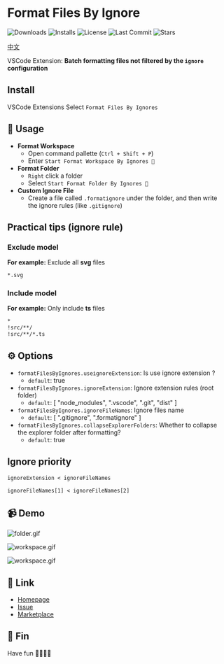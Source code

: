 # Format Files By Ignore

<p>
  <img alt="Downloads" src="https://img.shields.io/visual-studio-marketplace/d/xiaohuohumax.format-files-by-ignores">
  <img alt="Installs" src="https://img.shields.io/visual-studio-marketplace/i/xiaohuohumax.format-files-by-ignores">
  <img alt="License" src="https://img.shields.io/github/license/xiaohuohumax/format-files-by-ignores.svg"/>
  <img alt="Last Commit" src="https://img.shields.io/github/last-commit/xiaohuohumax/format-files-by-ignores.svg"/>
  <img alt="Stars" src="https://img.shields.io/github/stars/xiaohuohumax/format-files-by-ignores.svg"/>
</p>

[中文](./README_CN.md)

VSCode Extension: **Batch formatting files not filtered by the `ignore` configuration** 

## Install

VSCode Extensions Select `Format Files By Ignores`

## 📄 Usage

- **Format Workspace**
  - Open command pallette (`Ctrl + Shift + P`)
  - Enter `Start Format Workspace By Ignores 📂`
- **Format Folder**
  - `Right` click a folder
  - Select `Start Format Folder By Ignores 📂`
- **Custom Ignore File**
  - Create a file called `.formatignore` under the folder, and then write the ignore rules (like `.gitignore`)

## Practical tips (ignore rule)

### Exclude model
  
**For example:** Exclude all **svg** files

```txt
*.svg
```

### Include model

**For example:** Only include **ts** files

```txt
*
!src/**/
!src/**/*.ts
```

## ⚙ Options

- `formatFilesByIgnores.useignoreExtension`: Is use ignore extension ?
  - `default`: true
- `formatFilesByIgnores.ignoreExtension`: Ignore extension rules (root folder)
  - `default`: [ "node_modules", ".vscode", ".git", "dist" ]
- `formatFilesByIgnores.ignoreFileNames`: Ignore files name
  - `default`: [ ".gitignore", ".formatignore" ]
- `formatFilesByIgnores.collapseExplorerFolders`: Whether to collapse the explorer folder after formatting?
  - `default`: true

## Ignore priority

```txt
ignoreExtension < ignoreFileNames

ignoreFileNames[1] < ignoreFileNames[2]
```

## 📹 Demo

![folder.gif](https://cdn.jsdelivr.net/gh/xiaohuohumax/format-files-by-ignores/images/folder_1_5_0.gif)

![workspace.gif](https://cdn.jsdelivr.net/gh/xiaohuohumax/format-files-by-ignores/images/workspace_1_5_0.gif)

![workspace.gif](https://cdn.jsdelivr.net/gh/xiaohuohumax/format-files-by-ignores/images/cancel_1_5_0.gif)

## 🔗 Link

- [Homepage](https://github.com/xiaohuohumax/format-files-by-ignores#readme)
- [Issue](https://github.com/xiaohuohumax/format-files-by-ignores/issues)
- [Marketplace](https://marketplace.visualstudio.com/items?itemName=xiaohuohumax.format-files-by-ignores)

## 🎉 Fin

Have fun 🎉🎉🎉🎉